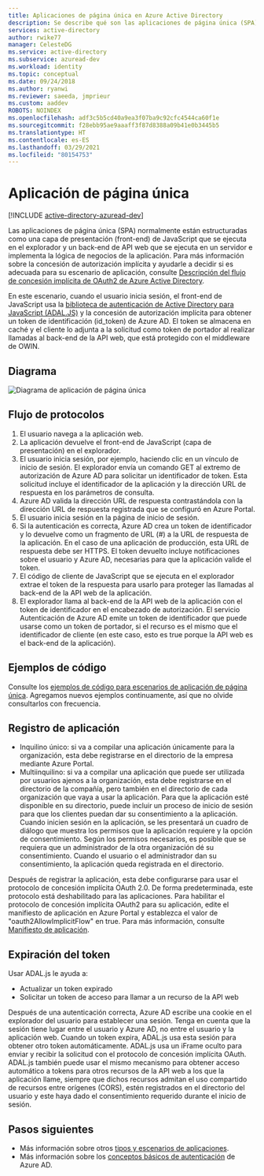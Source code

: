 ```yaml
---
title: Aplicaciones de página única en Azure Active Directory
description: Se describe qué son las aplicaciones de página única (SPA) y los conceptos básicos sobre el flujo de protocolos, el registro y la expiración de tokens en este tipo de aplicación.
services: active-directory
author: rwike77
manager: CelesteDG
ms.service: active-directory
ms.subservice: azuread-dev
ms.workload: identity
ms.topic: conceptual
ms.date: 09/24/2018
ms.author: ryanwi
ms.reviewer: saeeda, jmprieur
ms.custom: aaddev
ROBOTS: NOINDEX
ms.openlocfilehash: adf3c5b5cd40a9ea3f07ba9c92cfc4544ca60f1e
ms.sourcegitcommit: f28ebb95ae9aaaff3f87d8388a09b41e0b3445b5
ms.translationtype: HT
ms.contentlocale: es-ES
ms.lasthandoff: 03/29/2021
ms.locfileid: "80154753"
---
```

# <a name="single-page-applications"></a>Aplicación de página única

[!INCLUDE [active-directory-azuread-dev](../../../includes/active-directory-azuread-dev.md)]

Las aplicaciones de página única (SPA) normalmente están estructuradas como una capa de presentación (front-end) de JavaScript que se ejecuta en el explorador y un back-end de API web que se ejecuta en un servidor e implementa la lógica de negocios de la aplicación. Para más información sobre la concesión de autorización implícita y ayudarle a decidir si es adecuada para su escenario de aplicación, consulte [Descripción del flujo de concesión implícita de OAuth2 de Azure Active Directory](v1-oauth2-implicit-grant-flow.md).

En este escenario, cuando el usuario inicia sesión, el front-end de JavaScript usa la [biblioteca de autenticación de Active Directory para JavaScript (ADAL.JS)](https://github.com/AzureAD/azure-activedirectory-library-for-js) y la concesión de autorización implícita para obtener un token de identificación (id_token) de Azure AD. El token se almacena en caché y el cliente lo adjunta a la solicitud como token de portador al realizar llamadas al back-end de la API web, que está protegido con el middleware de OWIN.

## <a name="diagram"></a>Diagrama

![Diagrama de aplicación de página única](./media/authentication-scenarios/single-page-app.png)

## <a name="protocol-flow"></a>Flujo de protocolos

1. El usuario navega a la aplicación web.
1. La aplicación devuelve el front-end de JavaScript (capa de presentación) en el explorador.
1. El usuario inicia sesión, por ejemplo, haciendo clic en un vínculo de inicio de sesión. El explorador envía un comando GET al extremo de autorización de Azure AD para solicitar un identificador de token. Esta solicitud incluye el identificador de la aplicación y la dirección URL de respuesta en los parámetros de consulta.
1. Azure AD valida la dirección URL de respuesta contrastándola con la dirección URL de respuesta registrada que se configuró en Azure Portal.
1. El usuario inicia sesión en la página de inicio de sesión.
1. Si la autenticación es correcta, Azure AD crea un token de identificador y lo devuelve como un fragmento de URL (#) a la URL de respuesta de la aplicación. En el caso de una aplicación de producción, esta URL de respuesta debe ser HTTPS. El token devuelto incluye notificaciones sobre el usuario y Azure AD, necesarias para que la aplicación valide el token.
1. El código de cliente de JavaScript que se ejecuta en el explorador extrae el token de la respuesta para usarlo para proteger las llamadas al back-end de la API web de la aplicación.
1. El explorador llama al back-end de la API web de la aplicación con el token de identificador en el encabezado de autorización. El servicio Autenticación de Azure AD emite un token de identificador que puede usarse como un token de portador, si el recurso es el mismo que el identificador de cliente (en este caso, esto es true porque la API web es el back-end de la aplicación).

## <a name="code-samples"></a>Ejemplos de código

Consulte los [ejemplos de código para escenarios de aplicación de página única](sample-v1-code.md#single-page-applications). Agregamos nuevos ejemplos continuamente, así que no olvide consultarlos con frecuencia.

## <a name="app-registration"></a>Registro de aplicación

* Inquilino único: si va a compilar una aplicación únicamente para la organización, esta debe registrarse en el directorio de la empresa mediante Azure Portal.
* Multiinquilino: si va a compilar una aplicación que puede ser utilizada por usuarios ajenos a la organización, esta debe registrarse en el directorio de la compañía, pero también en el directorio de cada organización que vaya a usar la aplicación. Para que la aplicación esté disponible en su directorio, puede incluir un proceso de inicio de sesión para que los clientes puedan dar su consentimiento a la aplicación. Cuando inicien sesión en la aplicación, se les presentará un cuadro de diálogo que muestra los permisos que la aplicación requiere y la opción de consentimiento. Según los permisos necesarios, es posible que se requiera que un administrador de la otra organización dé su consentimiento. Cuando el usuario o el administrador dan su consentimiento, la aplicación queda registrada en el directorio.

Después de registrar la aplicación, esta debe configurarse para usar el protocolo de concesión implícita OAuth 2.0. De forma predeterminada, este protocolo está deshabilitado para las aplicaciones. Para habilitar el protocolo de concesión implícita OAuth2 para su aplicación, edite el manifiesto de aplicación en Azure Portal y establezca el valor de "oauth2AllowImplicitFlow" en true. Para más información, consulte [Manifiesto de aplicación](../develop/reference-app-manifest.md?toc=/azure/active-directory/azuread-dev/toc.json&bc=/azure/active-directory/azuread-dev/breadcrumb/toc.json).

## <a name="token-expiration"></a>Expiración del token

Usar ADAL.js le ayuda a:

* Actualizar un token expirado
* Solicitar un token de acceso para llamar a un recurso de la API web

Después de una autenticación correcta, Azure AD escribe una cookie en el explorador del usuario para establecer una sesión. Tenga en cuenta que la sesión tiene lugar entre el usuario y Azure AD, no entre el usuario y la aplicación web. Cuando un token expira, ADAL.js usa esta sesión para obtener otro token automáticamente. ADAL.js usa un iFrame oculto para enviar y recibir la solicitud con el protocolo de concesión implícita OAuth. ADAL.js también puede usar el mismo mecanismo para obtener acceso automático a tokens para otros recursos de la API web a los que la aplicación llame, siempre que dichos recursos admitan el uso compartido de recursos entre orígenes (CORS), estén registrados en el directorio del usuario y este haya dado el consentimiento requerido durante el inicio de sesión.

## <a name="next-steps"></a>Pasos siguientes

* Más información sobre otros [tipos y escenarios de aplicaciones](app-types.md).
* Más información sobre los [conceptos básicos de autenticación](v1-authentication-scenarios.md) de Azure AD.
